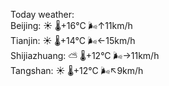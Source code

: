 Today weather:  
Beijing: ☀️   🌡️+16°C 🌬️↑11km/h  
Tianjin: ☀️   🌡️+14°C 🌬️←15km/h  
Shijiazhuang: ⛅️  🌡️+12°C 🌬️→11km/h  
Tangshan: ☀️   🌡️+12°C 🌬️↖9km/h  

